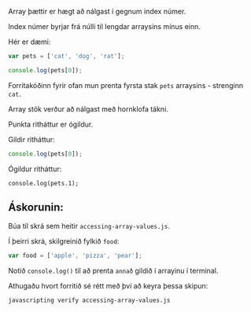 Array þættir er hægt að nálgast í gegnum index númer.

Index númer byrjar frá núlli til lengdar arraysins mínus einn.

Hér er dæmi:


```js
var pets = ['cat', 'dog', 'rat'];

console.log(pets[0]);
```

Forritakóðinn fyrir ofan mun prenta fyrsta stak `pets` arraysins - strenginn `cat`.

Array stök verður að nálgast með hornklofa tákni.

Punkta ritháttur er ógildur.

Gildir ritháttur:

```js
console.log(pets[0]);
```

Ógildur ritháttur:
```
console.log(pets.1);
```

## Áskorunin:

Búa til skrá sem heitir `accessing-array-values.js`.

Í þeirri skrá, skilgreinið fylkið `food`:
```js
var food = ['apple', 'pizza', 'pear'];
```

Notið `console.log()` til að prenta `annað` gildið í arrayinu í terminal.

Athugaðu hvort forritið sé rétt með því að keyra þessa skipun:

```bash
javascripting verify accessing-array-values.js
```
